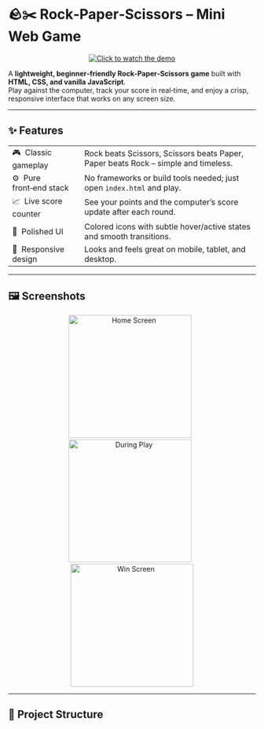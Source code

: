 <!-- PROJECT TITLE -->
# 🪨✂️ Rock‑Paper‑Scissors – Mini Web Game

<p align="center">
  <!-- Demo video or GIF -->
  <a href="assets/demoRec.mp4">
    <img src="assets/demoRec-thumbnail.png" alt="Click to watch the demo" />
  </a>
</p>

A **lightweight, beginner‑friendly Rock‑Paper‑Scissors game** built with **HTML, CSS, and vanilla JavaScript**.  
Play against the computer, track your score in real‑time, and enjoy a crisp, responsive interface that works on any screen size.

---

## ✨ Features

|  |  |
|--|--|
| 🎮 &nbsp;Classic gameplay | Rock beats Scissors, Scissors beats Paper, Paper beats Rock – simple and timeless. |
| ⚙️ &nbsp;Pure front‑end stack | No frameworks or build tools needed; just open `index.html` and play. |
| 📈 &nbsp;Live score counter | See your points and the computer’s score update after each round. |
| 🎨 &nbsp;Polished UI | Colored icons with subtle hover/active states and smooth transitions. |
| 📱 &nbsp;Responsive design | Looks and feels great on mobile, tablet, and desktop. |

---

## 🖼️ Screenshots

<p align="center">
  <img src="assets/screenshot-home.png"  width="250" alt="Home Screen">
  &nbsp;
  <img src="assets/screenshot-play.png"  width="250" alt="During Play">
  &nbsp;
  <img src="assets/screenshot-win.png"   width="250" alt="Win Screen">
</p>

---

## 📂 Project Structure

